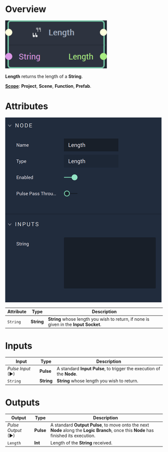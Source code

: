 # Overview

![The Length Node.](../../.gitbook/assets/lengthnode20241.png)

**Length** returns the length of a **String**.

[**Scope**](../overview.md#scopes): **Project**, **Scene**, **Function**, **Prefab**.

# Attributes

![The Length Node Attributes.](../../.gitbook/assets/lengthattributes.png)

|Attribute|Type|Description|
|---|---|---|
| `String` | **String** | **String** whose length you wish to return, if none is given in the **Input Socket**. |

# Inputs

|Input|Type|Description|
|---|---|---|
|*Pulse Input* (►)|**Pulse**|A standard **Input Pulse**, to trigger the execution of the **Node**.|
| `String` | **String** | **String** whose length you wish to return. |

# Outputs

|Output|Type|Description|
|---|---|---|
|*Pulse Output* (►)|**Pulse**|A standard **Output Pulse**, to move onto the next **Node** along the **Logic Branch**, once this **Node** has finished its execution.|
| `Length` | **Int** | Length of the **String** received. |



